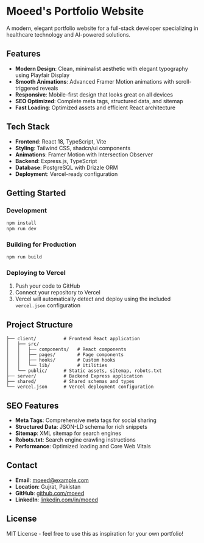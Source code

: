 # Moeed's Portfolio Website

A modern, elegant portfolio website for a full-stack developer specializing in healthcare technology and AI-powered solutions.

## Features

- **Modern Design**: Clean, minimalist aesthetic with elegant typography using Playfair Display
- **Smooth Animations**: Advanced Framer Motion animations with scroll-triggered reveals
- **Responsive**: Mobile-first design that looks great on all devices
- **SEO Optimized**: Complete meta tags, structured data, and sitemap
- **Fast Loading**: Optimized assets and efficient React architecture

## Tech Stack

- **Frontend**: React 18, TypeScript, Vite
- **Styling**: Tailwind CSS, shadcn/ui components
- **Animations**: Framer Motion with Intersection Observer
- **Backend**: Express.js, TypeScript
- **Database**: PostgreSQL with Drizzle ORM
- **Deployment**: Vercel-ready configuration

## Getting Started

### Development

```bash
npm install
npm run dev
```

### Building for Production

```bash
npm run build
```

### Deploying to Vercel

1. Push your code to GitHub
2. Connect your repository to Vercel
3. Vercel will automatically detect and deploy using the included `vercel.json` configuration

## Project Structure

```
├── client/          # Frontend React application
│   ├── src/
│   │   ├── components/   # React components
│   │   ├── pages/        # Page components
│   │   ├── hooks/        # Custom hooks
│   │   └── lib/          # Utilities
│   └── public/      # Static assets, sitemap, robots.txt
├── server/          # Backend Express application
├── shared/          # Shared schemas and types
└── vercel.json      # Vercel deployment configuration
```

## SEO Features

- **Meta Tags**: Comprehensive meta tags for social sharing
- **Structured Data**: JSON-LD schema for rich snippets
- **Sitemap**: XML sitemap for search engines
- **Robots.txt**: Search engine crawling instructions
- **Performance**: Optimized loading and Core Web Vitals

## Contact

- **Email**: moeed@example.com
- **Location**: Gujrat, Pakistan
- **GitHub**: [github.com/moeed](https://github.com/moeed)
- **LinkedIn**: [linkedin.com/in/moeed](https://linkedin.com/in/moeed)

## License

MIT License - feel free to use this as inspiration for your own portfolio!